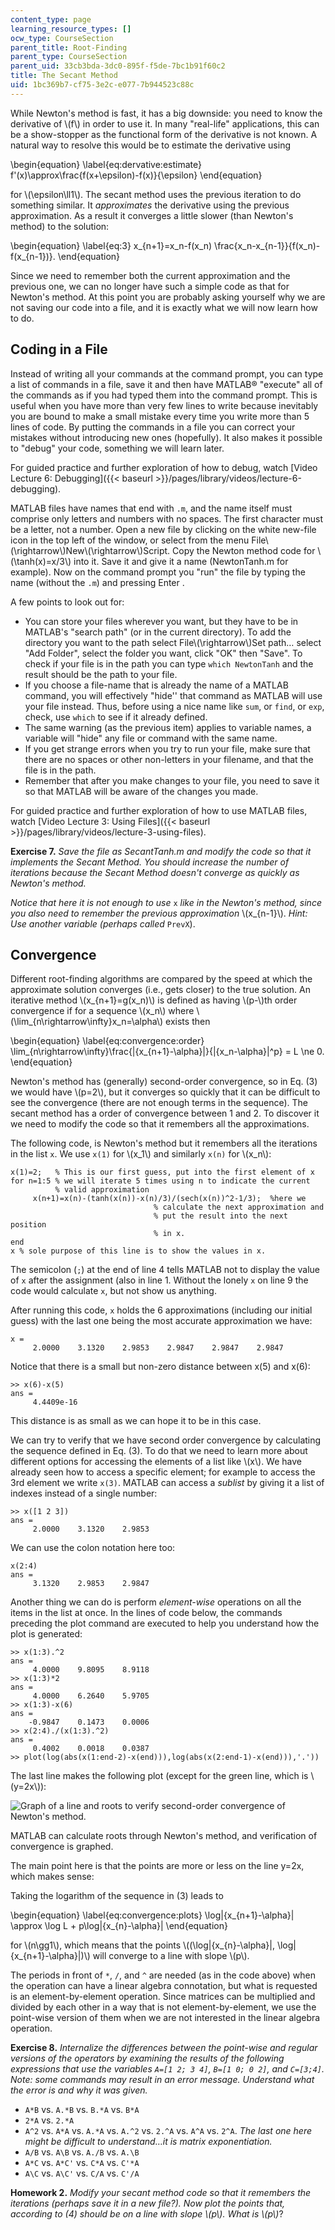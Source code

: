 ```yaml
---
content_type: page
learning_resource_types: []
ocw_type: CourseSection
parent_title: Root-Finding
parent_type: CourseSection
parent_uid: 33cb3bda-3dc0-895f-f5de-7bc1b91f60c2
title: The Secant Method
uid: 1bc369b7-cf75-3e2c-e077-7b944523c88c
---
```


While Newton's method is fast, it has a big downside: you need to know the derivative of \\(f\\) in order to use it. In many "real-life" applications, this can be a show-stopper as the functional form of the derivative is not known. A natural way to resolve this would be to estimate the derivative using

\\begin{equation} \\label{eq:dervative:estimate} f'(x)\\approx\\frac{f(x+\\epsilon)-f(x)}{\\epsilon} \\end{equation}

for \\(\\epsilon\\ll1\\). The secant method uses the previous iteration to do something similar. It _approximates_ the derivative using the previous approximation. As a result it converges a little slower (than Newton's method) to the solution:

\\begin{equation} \\label{eq:3} x\_{n+1}=x\_n-f(x\_n) \\frac{x\_n-x\_{n-1}}{f(x\_n)-f(x\_{n-1})}. \\end{equation}

Since we need to remember both the current approximation and the previous one, we can no longer have such a simple code as that for Newton's method. At this point you are probably asking yourself why we are not saving our code into a file, and it is exactly what we will now learn how to do.

Coding in a File
----------------

Instead of writing all your commands at the command prompt, you can type a list of commands in a file, save it and then have MATLAB® "execute" all of the commands as if you had typed them into the command prompt. This is useful when you have more than very few lines to write because inevitably you are bound to make a small mistake every time you write more than 5 lines of code. By putting the commands in a file you can correct your mistakes without introducing new ones (hopefully). It also makes it possible to "debug" your code, something we will learn later.

For guided practice and further exploration of how to debug, watch [Video Lecture 6: Debugging]({{< baseurl >}}/pages/library/videos/lecture-6-debugging).

MATLAB files have names that end with `.m`, and the name itself must comprise only letters and numbers with no spaces. The first character must be a letter, not a number. Open a new file by clicking on the white new-file icon in the top left of the window, or select from the menu File\\(\\rightarrow\\)New\\(\\rightarrow\\)Script. Copy the Newton method code for \\(\\tanh(x)=x/3\\) into it. Save it and give it a name (NewtonTanh.m for example). Now on the command prompt you "run" the file by typing the name (without the `.m`) and pressing Enter .

A few points to look out for:

*   You can store your files wherever you want, but they have to be in MATLAB's "search path" (or in the current directory). To add the directory you want to the path select File\\(\\rightarrow\\)Set path… select "Add Folder", select the folder you want, click "OK" then "Save". To check if your file is in the path you can type `which NewtonTanh` and the result should be the path to your file.
*   If you choose a file-name that is already the name of a MATLAB command, you will effectively "hide'' that command as MATLAB will use your file instead. Thus, before using a nice name like `sum`, or `find`, or `exp`, check, use `which` to see if it already defined.
*   The same warning (as the previous item) applies to variable names, a variable will "hide" any file or command with the same name.
*   If you get strange errors when you try to run your file, make sure that there are no spaces or other non-letters in your filename, and that the file is in the path.
*   Remember that after you make changes to your file, you need to save it so that MATLAB will be aware of the changes you made.

For guided practice and further exploration of how to use MATLAB files, watch [Video Lecture 3: Using Files]({{< baseurl >}}/pages/library/videos/lecture-3-using-files).

**Exercise 7.** _Save the file as SecantTanh.m and modify the code so that it implements the Secant Method. You should increase the number of iterations because the Secant Method doesn't converge as quickly as Newton's method._

_Notice that here it is not enough to use_ `x` _like in the Newton's method, since you also need to remember the previous approximation_ \\(x\_{n-1}\\). _Hint: Use another variable (perhaps called_ `PrevX`).

Convergence
-----------

Different root-finding algorithms are compared by the speed at which the approximate solution converges (i.e., gets closer) to the true solution. An iterative method \\(x\_{n+1}=g(x\_n)\\) is defined as having \\(p-\\)th order convergence if for a sequence \\(x\_n\\) where \\(\\lim\_{n\\rightarrow\\infty}x\_n=\\alpha\\) exists then

\\begin{equation} \\label{eq:convergence:order} \\lim\_{n\\rightarrow\\infty}\\frac{|{x\_{n+1}-\\alpha}|}{|{x\_n-\\alpha}|^p} = L \\ne 0. \\end{equation}

Newton's method has (generally) second-order convergence, so in Eq. (3) we would have \\(p=2\\), but it converges so quickly that it can be difficult to see the convergence (there are not enough terms in the sequence). The secant method has a order of convergence between 1 and 2. To discover it we need to modify the code so that it remembers all the approximations.

The following code, is Newton's method but it remembers all the iterations in the list `x`. We use `x(1)` for \\(x\_1\\) and similarly `x(n)` for \\(x\_n\\):

```
x(1)=2;   % This is our first guess, put into the first element of x
for n=1:5 % we will iterate 5 times using n to indicate the current
          % valid approximation
     x(n+1)=x(n)-(tanh(x(n))-x(n)/3)/(sech(x(n))^2-1/3);  %here we
                                % calculate the next approximation and
                                % put the result into the next position
                                % in x.
end
x % sole purpose of this line is to show the values in x.
```

The semicolon (`;`) at the end of line 4 tells MATLAB not to display the value of `x` after the assignment (also in line 1. Without the lonely `x` on line 9 the code would calculate `x`, but not show us anything.

After running this code, `x` holds the 6 approximations (including our initial guess) with the last one being the most accurate approximation we have:

```
x =
     2.0000    3.1320    2.9853    2.9847    2.9847    2.9847
```

Notice that there is a small but non-zero distance between x(5) and x(6):

```
>> x(6)-x(5)
ans =
     4.4409e-16
```

This distance is as small as we can hope it to be in this case.

We can try to verify that we have second order convergence by calculating the sequence defined in Eq. (3). To do that we need to learn more about different options for accessing the elements of a list like \\(x\\). We have already seen how to access a specific element; for example to access the 3rd element we write `x(3)`. MATLAB can access a _sublist_ by giving it a list of indexes instead of a single number:

```
>> x([1 2 3])
ans =
     2.0000    3.1320    2.9853
```

We can use the colon notation here too:

```
x(2:4)
ans =
     3.1320    2.9853    2.9847
```

Another thing we can do is perform _element-wise_ operations on all the items in the list at once. In the lines of code below, the commands preceding the plot command are executed to help you understand how the plot is generated:

```
>> x(1:3).^2
ans =
     4.0000    9.8095    8.9118
>> x(1:3)*2
ans =
     4.0000    6.2640    5.9705
>> x(1:3)-x(6)
ans =
    -0.9847    0.1473    0.0006
>> x(2:4)./(x(1:3).^2)
ans =
     0.4002    0.0018    0.0387
>> plot(log(abs(x(1:end-2)-x(end))),log(abs(x(2:end-1)-x(end))),'.'))
```

The last line makes the following plot (except for the green line, which is \\(y=2x\\)):

![Graph of a line and roots to verify second-order convergence of Newton's method.](/courses/mathematics/18-s997-introduction-to-matlab-programming-fall-2011/root-finding/the-secant-method/18-S997f11_unit2_img1.jpg)

MATLAB can calculate roots through Newton's method, and verification of convergence is graphed.

The main point here is that the points are more or less on the line y=2x, which makes sense:

Taking the logarithm of the sequence in (3) leads to

\\begin{equation} \\label{eq:convergence:plots} \\log|{x\_{n+1}-\\alpha}| \\approx \\log L + p\\log|{x\_{n}-\\alpha}| \\end{equation}

for \\(n\\gg1\\), which means that the points \\((\\log|{x\_{n}-\\alpha}|, \\log|{x\_{n+1}-\\alpha}|)\\) will converge to a line with slope \\(p\\).

The periods in front of `*`, `/`, and `^` are needed (as in the code above) when the operation can have a linear algebra connotation, but what is requested is an element-by-element operation. Since matrices can be multiplied and divided by each other in a way that is not element-by-element, we use the point-wise version of them when we are not interested in the linear algebra operation.

**Exercise 8.** _Internalize the differences between the point-wise and regular versions of the operators by examining the results of the following expressions that use the variables `A=[1 2; 3 4]`, `B=[1 0; 0 2]`, and `C=[3;4]`. Note: some commands may result in an error message. Understand what the error is and why it was given._

*   `A*B` vs. `A.*B` vs. `B.*A` vs. `B*A`
*   `2*A` vs. `2.*A`
*   `A^2` vs. `A*A` vs. `A.*A` vs. `A.^2` vs. `2.^A` vs. `A^A` vs. `2^A`. _The last one here might be difficult to understand…it is matrix exponentiation._
*   `A/B` vs. `A\B` vs. `A./B` vs. `A.\B`
*   `A*C` vs. `A*C'` vs. `C*A` vs. `C'*A`
*   `A\C` vs. `A\C'` vs. `C/A` vs. `C'/A`

**Homework 2.** _Modify your secant method code so that it remembers the iterations (perhaps save it in a new file?). Now plot the points that, according to (4) should be on a line with slope \\(p\\). What is \\(p\\)_?
